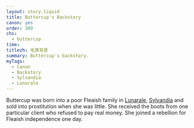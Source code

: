 ```yaml
---
layout: story.liquid
title: Buttercup's Backstory
canon: yes
order: 309
chs:
  - buttercup
time: 
titlezh: 毛茛背景
summary: Buttercup's backstory.
myTags:
  - Canon
  - Backstory
  - Sylvandia
  - Lunarale
---
```


Buttercup was born into a poor Fleaish family in [Lunarale](/world/sylvandia/lunarale/), [Sylvandia](/world/sylvandia/) and sold into prostitution when she was little. She received the boots from one particular client who refused to pay real money. She joined a rebellion for Fleaish independence one day.
